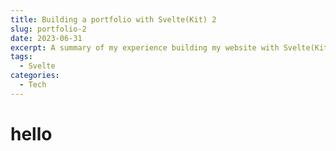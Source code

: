 ```yaml
---
title: Building a portfolio with Svelte(Kit) 2
slug: portfolio-2
date: 2023-06-31
excerpt: A summary of my experience building my website with Svelte(Kit) 2.
tags:
  - Svelte
categories:
  - Tech
---
```


# hello

